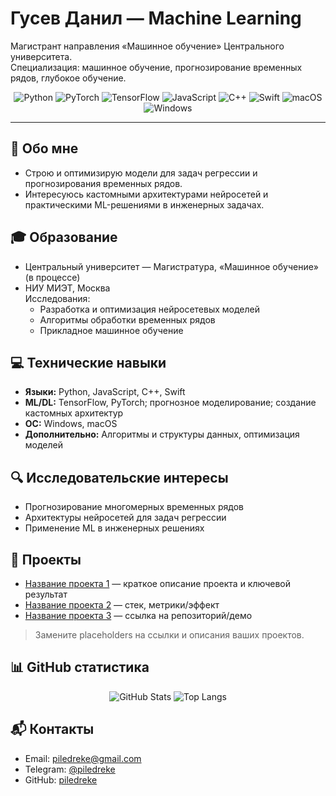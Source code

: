 # Гусев Данил — Machine Learning

Магистрант направления «Машинное обучение» Центрального университета.  
Специализация: машинное обучение, прогнозирование временных рядов, глубокое обучение.

<div align="center">
  
![Python](https://img.shields.io/badge/Python-3776AB?logo=python&logoColor=white)
![PyTorch](https://img.shields.io/badge/PyTorch-EE4C2C?logo=pytorch&logoColor=white)
![TensorFlow](https://img.shields.io/badge/TensorFlow-FF6F00?logo=tensorflow&logoColor=white)
![JavaScript](https://img.shields.io/badge/JavaScript-F7DF1E?logo=javascript&logoColor=222)
![C++](https://img.shields.io/badge/C++-00599C?logo=cplusplus&logoColor=white)
![Swift](https://img.shields.io/badge/Swift-FA7343?logo=swift&logoColor=white)
![macOS](https://img.shields.io/badge/macOS-000000?logo=apple&logoColor=white)
![Windows](https://img.shields.io/badge/Windows-0078D6?logo=windows&logoColor=white)

</div>

---

## 👋 Обо мне
- Строю и оптимизирую модели для задач регрессии и прогнозирования временных рядов.  
- Интересуюсь кастомными архитектурами нейросетей и практическими ML-решениями в инженерных задачах.

## 🎓 Образование
- Центральный университет — Магистратура, «Машинное обучение» (в процессе)
- НИУ МИЭТ, Москва  
  Исследования:
  - Разработка и оптимизация нейросетевых моделей  
  - Алгоритмы обработки временных рядов  
  - Прикладное машинное обучение

## 💻 Технические навыки
- **Языки:** Python, JavaScript, C++, Swift  
- **ML/DL:** TensorFlow, PyTorch; прогнозное моделирование; создание кастомных архитектур  
- **ОС:** Windows, macOS  
- **Дополнительно:** Алгоритмы и структуры данных, оптимизация моделей

## 🔍 Исследовательские интересы
- Прогнозирование многомерных временных рядов  
- Архитектуры нейросетей для задач регрессии  
- Применение ML в инженерных решениях

## 🧪 Проекты
- [Название проекта 1](#) — краткое описание проекта и ключевой результат  
- [Название проекта 2](#) — стек, метрики/эффект  
- [Название проекта 3](#) — ссылка на репозиторий/демо

> Замените placeholders на ссылки и описания ваших проектов.

## 📊 GitHub статистика
<div align="center">

![GitHub Stats](https://github-readme-stats.vercel.app/api?username=piledreke&show_icons=true&theme=transparent&hide_title=true)
![Top Langs](https://github-readme-stats.vercel.app/api/top-langs/?username=piledreke&layout=compact&theme=transparent)

</div>

## 📬 Контакты
- Email: [piledreke@gmail.com](mailto:piledreke@gmail.com)  
- Telegram: [@piledreke](https://t.me/piledreke)  
- GitHub: [piledreke](https://github.com/piledreke)
